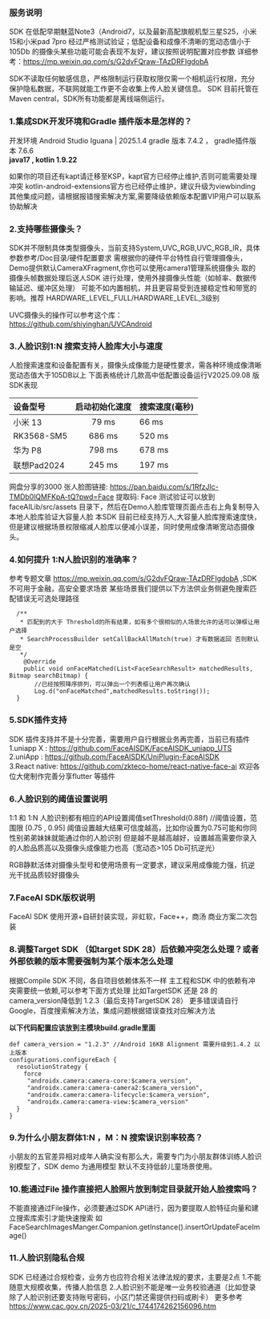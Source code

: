 ###  服务说明
   SDK 在低配早期魅蓝Note3（Android7，以及最新高配旗舰机型三星S25，小米15和小米pad 7pro
   经过严格测试验证；低配设备和成像不清晰的宽动态值小于105Db 的摄像头某些功能可能会表现不友好，建议按照说明配置对应参数
   详细参考：https://mp.weixin.qq.com/s/G2dvFQraw-TAzDRFIgdobA
  
   SDK不读取任何敏感信息，严格限制运行获取权限仅需一个相机运行权限，充分保护隐私数据，不联网就能工作更不会收集上传人脸关键信息。
   SDK 目前托管在Maven central，SDK所有功能都是离线端侧运行。

### 1.集成SDK开发环境和Gradle 插件版本是怎样的？
   开发环境 Android Studio Iguana | 2025.1.4
   gradle 版本 7.4.2 ， gradle插件版本 7.6.6  
   **java17 , kotlin 1.9.22**

   如果你的项目还有kapt请迁移至KSP，kapt官方已经停止维护,否则可能需要处理冲突
   kotlin-android-extensions官方也已经停止维护，建议升级为viewbinding
   其他集成问题，请根据报错搜索解决方案,需要降级依赖版本配置VIP用户可以联系协助解决

### 2.支持哪些摄像头？
   SDK并不限制具体类型摄像头，当前支持System,UVC_RGB,UVC_RGB_IR，具体参数参考/Doc目录/硬件配置要求
   需根据你的硬件平台特性自行管理摄像头，Demo提供默认CameraXFragment,你也可以使用camera1管理系统摄像头
   取的摄像头帧数据处理后送人SDK 进行处理，使用外接摄像头性能（如帧率、数据传输延迟、缓冲区处理）
   可能不如内置相机，并且更容易受到连接稳定性和带宽的影响。推荐 HARDWARE_LEVEL_FULL/HARDWARE_LEVEL_3级别

   UVC摄像头的操作可以参考这个库：https://github.com/shiyinghan/UVCAndroid


### 3.人脸识别1:N 搜索支持人脸库大小与速度
  人脸搜索速度和设备配置有关，摄像头成像能力是硬性要求，需各种环境成像清晰宽动态值大于105DB以上
  下面表格统计几款高中低配置设备运行V2025.09.08 版SDK表现

  | 设备型号         | 启动初始化速度 | 搜索速度(毫秒) |
  |:---------------|:-------:|:---------|
  | 小米 13         |  79 ms  | 66 ms    | 
  | RK3568-SM5     | 686 ms  | 520 ms   | 
  | 华为 P8          | 798 ms  | 678 ms   | 
  | 联想Pad2024      | 245 ms  | 197 ms   |

   网盘分享的3000 张人脸图链接: https://pan.baidu.com/s/1RfzJlc-TMDb0lQMFKpA-tQ?pwd=Face 提取码: Face
   测试验证可以放到faceAILib/src/assets 目录下，然后在Demo人脸库管理页面点击右上角复制导入本地人脸库验证大容量人脸
   本SDK 目前已经支持万人,大容量人脸库搜索速度快，但是建议根据场景权限缩减人脸库以便减小误差，同时使用成像清晰宽动态摄像头。
   

### 4.如何提升 1:N人脸识别的准确率？
   参考专题文章 https://mp.weixin.qq.com/s/G2dvFQraw-TAzDRFIgdobA ,SDK不可用于金融，高安全要求场景
   某些场景我们提供以下方法供业务侧避免搜索匹配错误无可选处理路径

   ```
     /**
      * 匹配到的大于 Threshold的所有结果，如有多个很相似的人场景允许的话可以弹框让用户选择
      * SearchProcessBuilder setCallBackAllMatch(true) 才有数据返回 否则默认是空
      */
       @Override
       public void onFaceMatched(List<FaceSearchResult> matchedResults, Bitmap searchBitmap) {
          //已经按照降序排列，可以弹出一个列表框让用户再次确认
          Log.d("onFaceMatched",matchedResults.toString());
     }                   
   ```

### 5.SDK插件支持
   SDK 插件支持并不是十分完善，需要用户自行根据业务再完善，当前已有插件
   1.uniapp X : https://github.com/FaceAISDK/FaceAISDK_uniapp_UTS
   2.uniApp : https://github.com/FaceAISDK/UniPlugin-FaceAISDK  
   3.React native: https://github.com/zkteco-home/react-native-face-ai
   欢迎各位大佬制作完善分享flutter 等插件

### 6.人脸识别的阈值设置说明
   1:1 和 1:N 人脸识别都有相应的API设置阈值setThreshold(0.88f) //阈值设置，范围限 [0.75 , 0.95]
   阈值设置越大结果可信度越高，比如你设置为0.75可能和你同性别弟弟妹妹就能通过你的人脸识别
   但是越不是越高越好，设置越高需要你录入的人脸品质高以及摄像头成像能力也高（宽动态>105 Db可抗逆光）

   RGB静默活体对摄像头型号和使用场景有一定要求，建议采用成像能力强，抗逆光干扰品质较好摄像头

### 7.FaceAI SDK版权说明
   FaceAI SDK 使用开源+自研封装实现，非虹软，Face++，商汤 商业方案二次包装

### 8.调整Target SDK （如target SDK 28）后依赖冲突怎么处理？或者外部依赖的版本需要强制为某个版本怎么处理
   根据Compile SDK 不同，各自项目依赖体系不一样
   主工程和SDK 中的依赖有冲突需要统一依赖,可以参考下面方式处理
   比如TargetSDK 还是 28 的camera_version降低到 1.2.3（最后支持TargetSDK 28）
   更多错误请自行Google，百度搜索解决方法，集成问题根据错误查找对应解决方法

   **以下代码配置应该放到主模块build.gradle里面**
   ```
   def camera_version = "1.2.3" //Android 16KB Alignment 需要升级到1.4.2 以上版本
   configurations.configureEach {
     resolutionStrategy {
       force   
        "androidx.camera:camera-core:$camera_version",
        "androidx.camera:camera-camera2:$camera_version",
        "androidx.camera:camera-lifecycle:$camera_version",
        "androidx.camera:camera-view:$camera_version"
     }
   }
   ```

### 9.为什么小朋友群体1:N ，M：N 搜索误识别率较高？
  小朋友的五官差异相对成年人确实没有那么大，需要专门为小朋友群体训练人脸识别模型了，SDK demo 为通用模型
  默认不支持低龄儿童场景使用。  

### 10.能通过File 操作直接把人脸照片放到制定目录就开始人脸搜索吗？

   不能直接通过File操作，必须要通过SDK API进行，因为要提取人脸特征向量和建立搜索库索引才能快速搜索
   如FaceSearchImagesManger.Companion.getInstance().insertOrUpdateFaceImage()

### 11.人脸识别隐私合规
   SDK 已经通过合规检查，业务方也应符合相关法律法规的要求，主要是2点
   1.不能随意大规模收集，传播人脸信息
   2.人脸识别不能是唯一业务校验通道（比如登录除了人脸识别还要支持账号密码，小区门禁还需提供扫码或刷卡）
   更多参考 https://www.cac.gov.cn/2025-03/21/c_1744174262156096.htm


